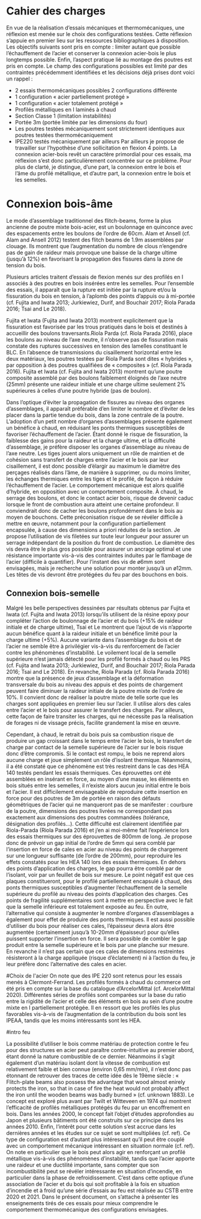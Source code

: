 # Cahier des charges
En vue de la réalisation d’essais mécaniques et thermomécaniques, une réflexion est menée sur le choix des configurations testées. Cette réflexion s’appuie en premier lieu sur les ressources bibliographiques à disposition. Les objectifs suivants sont pris en compte : limiter autant que possible l’échauffement de l’acier et conserver la connexion acier-bois le plus longtemps possible. Enfin, l’aspect pratique lié au montage des poutres est pris en compte.
Le champ des configurations possibles est limité par des contraintes précédemment identifiées et les décisions déjà prises dont voici un rappel :
- 2 essais thermomécaniques possibles 2 configurations différente
- 1 configuration « acier partiellement protégé »
- 1 configuration « acier totalement protégé »
- Profilés métalliques en I laminés à chaud
- Section Classe 1 (limitation instabilités)
- Portée 3m (portée limitée par les dimensions du four)
- Les poutres testées mécaniquement sont strictement identiques aux poutres testées thermomécaniquement
- IPE220 testés mécaniquement par ailleurs
Par ailleurs je propose de travailler sur l’hypothèse d’une sollicitation en flexion 4 points.
La connexion acier-bois revêt un caractère primordial pour ces essais, ma réflexion s’est donc particulièrement concentrée sur ce problème. Pour plus de clarté, je distingue, d’une part, la connexion entre le bois et l’âme du profilé métallique, et d’autre part, la connexion entre le bois et les semelles.

# Connexion bois-âme
Le mode d’assemblage traditionnel des flitch-beams, forme la plus ancienne de poutre mixte bois-acier, est un boulonnage en quinconce avec des espacements entre les boulons de l’ordre de 60cm. Alam et Ansell (cf. Alam and Ansell 2012) testent des flitch beams de 1.9m assemblées par clouage. Ils montrent que l’augmentation du nombre de clous n’engendre pas de gain de raideur mais provoque une baisse de la charge ultime (jusqu’à 12%) en favorisant la propagation des fissures dans la zone de tension du bois.

Plusieurs articles traitent d’essais de flexion menés sur des profilés en I associés à des poutres en bois insérées entre les semelles. Pour l’ensemble des essais, il apparaît que la rupture est initiée par la rupture et/ou la fissuration du bois en tension, à l’aplomb des points d’appuis ou à mi-portée (cf. Fujita and Iwata 2013; Jurkiewiez, Durif, and Bouchair 2017; Riola Parada 2016; Tsai and Le 2018).

Fujita et Iwata (Fujita and Iwata 2013) montrent explicitement que la fissuration est favorisée par les trous pratiqués dans le bois et destinés à accueillir des boulons traversants.Riola Parda (cf. Riola Parada 2016), place les boulons au niveau de l’axe neutre, il n’observe pas de fissuration mais constate des ruptures successives en tension des lamelles constituant le BLC. En l’absence de transmissions du cisaillement horizontal entre les deux matériaux, les poutres testées par Riola Parda sont dites « hybrides », par opposition à des poutres qualifiées de « composites » (cf. Riola Parada 2016). Fujita et Iwata (cf. Fujita and Iwata 2013) montrent qu’une poutre composite assemblé par des boulons faiblement éloignés de l’axe neutre (25mm) présente une raideur initiale et une charge ultime seulement 2% supérieures à celles d’une poutre hybride (pas de boulon).

Dans l’optique d’éviter la propagation de fissures au niveau des organes d’assemblages, il apparaît préférable d’en limiter le nombre et d’éviter de les placer dans la partie tendue du bois, dans la zone centrale de la poutre.
L’adoption d’un petit nombre d’organes d’assemblages présente également un bénéfice à chaud, en réduisant les ponts thermiques susceptibles de favoriser l’échauffement de l’acier.
Étant donné le risque de fissuration, la faiblesse des gains pour la raideur et la charge ultime, et la difficulté d’assemblage, je préfère disposer les organes d’assemblage au niveau de l’axe neutre. Les tiges jouent alors uniquement un rôle de maintien et de cohésion sans transfert de charges entre l’acier et le bois par leur cisaillement, il est donc possible d’élargir au maximum le diamètre des perçages réalisés dans l’âme, de manière à supprimer, ou du moins limiter, les échanges thermiques entre les tiges et le profilé, de façon à réduire l’échauffement de l’acier. Le comportement mécanique est alors qualifié d’hybride, en opposition avec un comportement composite.
À chaud, le serrage des boulons, et donc le contact acier bois, risque de devenir caduc lorsque le front de combustion aura atteint une certaine profondeur. Il conviendrait donc de cacher les boulons profondément dans le bois au moyen de bouchons. Cette préconisation risque de se révéler difficile à mettre en œuvre, notamment pour la configuration partiellement encapsulée, à cause des dimensions a priori réduites de la section. Je propose l’utilisation de vis filetées sur toute leur longueur pour assurer un serrage indépendant de la position du front de combustion. Le diamètre des vis devra être le plus gros possible pour assurer un ancrage optimal et une résistance importante vis-à-vis des contraintes induites par le flambage de l’acier (difficile à quantifier). Pour l’instant des vis de ø6mm sont envisagées, mais je recherche une solution pour monter jusqu’à un ø12mm. Les têtes de vis devront être protégées du feu par des bouchons en bois.

## Connexion bois-semelle
Malgré les belle perspectives dessinées par résultats obtenus par Fujita et Iwata (cf. Fujita and Iwata 2013) lorsqu’ils utilisent de la résine epoxy pour compléter l’action de boulonnage de l’acier et du bois (+15% de raideur initiale et de charge ultime), Tsai et Le montrent que l’ajout de vis n’apporte aucun bénéfice quant à la raideur initiale et un bénéfice limité pour la charge ultime (+5%). Aucune variante dans l’assemblage du bois et de l’acier ne semble être à privilégier vis-à-vis du renforcement de l’acier contre les phénomènes d’instabilité. Le voilement local de la semelle supérieure n’est jamais détecté pour les profilé formés à chaud ou les PRS (cf. Fujita and Iwata 2013; Jurkiewiez, Durif, and Bouchair 2017; Riola Parada 2016; Tsai and Le 2018). En revanche, Riola Parada (cf. Riola Parada 2016) montre que la présence de jeux d’assemblage et la déformation transversale du bois au niveau des appuis et des points de chargement peuvent faire diminuer la raideur initiale de la poutre mixte de l’ordre de 10%. Il convient donc de réaliser la poutre mixte de telle sorte que les charges sont appliquées en premier lieu sur l’acier. Il utilise alors des cales entre l’acier et le bois pour assurer le transfert des charges. Par ailleurs, cette façon de faire transiter les charges, qui ne nécessite pas la réalisation de forages ni de vissage précis, facilite grandement la mise en œuvre.

Cependant, à chaud, le retrait du bois puis sa combustion risque de produire un gap croissant dans le temps entre l’acier le bois, le transfert de charge par contact de la semelle supérieure de l’acier sur le bois risque donc d’être compromis. Si le contact est rompu, le bois ne reprend alors aucune charge et joue simplement un rôle d’isolant thermique. Néanmoins, il a été constaté que ce phénomène est très restreint dans le cas des HEA 140 testés pendant les essais thermiques. Ces éprouvettes ont été assemblées en insérant en force, au moyen d’une masse, les éléments en bois situés entre les semelles, il n’existe alors aucun jeu initial entre le bois et l’acier. Il est difficilement envisageable de reproduire cette insertion en force pour des poutres de 3m de portée en raison des défauts géométriques de l’acier qui ne manqueront pas de se manifester : courbure de la poutre, dimensions des poutres livrées ne correspondant pas exactement aux dimensions des poutres commandées (tolérance, désignation des profilés…). Cette difficulté est clairement identifiée par Riola-Parada (Riola Parada 2016) et j’en ai moi-même fait l’expérience lors des essais thermiques sur des éprouvettes de 800mm de long.  Je propose donc de prévoir un gap initial de l’ordre de 5mm qui sera comblé par l’insertion en force de cales en acier au niveau des points de chargement sur une longueur suffisante (de l’ordre de 200mm), pour reproduire les effets constatés pour les HEA 140 lors des essais thermiques. En dehors des points d’application des charges, le gap pourra être comblé par de l’isolant, voir par un feuillet de bois sur mesure. Le point négatif est que ces plaques constitueront, pour le profilé partiellement encapsulé à chaud, des ponts thermiques susceptibles d’augmenter l’échauffement de la semelle supérieure du profilé au niveau des points d’application des charges. Ces points de fragilité supplémentaires sont à mettre en perspective avec le fait que la semelle inférieure est totalement exposée au feu. En outre, l’alternative qui consiste à augmenter le nombre d’organes d’assemblages a également pour effet de produire des ponts thermiques. Il est aussi possible d’utiliser du bois pour réaliser ces cales, l’épaisseur devra alors être augmentée (certainement jusqu’à 10-20mm d’épaisseur) pour qu’elles puissent supporter l’insertion en force. Il sera possible de combler le gap produit entre la semelle supérieure et le bois par une planche sur mesure. En revanche il n’est pas certain que ces cales de dimensions restreintes résisteront à la charge appliquée (risque d’éclatement) ni à l’action du feu, je leur préfère donc l’alternative des cales en acier.

#Choix de l'acier
On note que des IPE 220 sont retenus pour les essais menés à Clermont-Ferrand.
Les profilés formés à chaud du commerce ont été pris en compte sur la base du catalogue d’ArcelorMittal (cf. ArcelorMittal 2020). Différentes séries de profilés sont comparées sur la base du ratio entre la rigidité de l’acier et celle des éléments en bois au sein d’une poutre mixte en I partiellement protégée. Il en ressort que les profilés les plus favorables vis-à-vis de l’augmentation de la contribution du bois sont les IPEAA, tandis que les moins intéressants sont les HEA.


#intro feu

La possibilité d’utiliser le bois comme matériau de protection contre le feu pour des structures en acier peut paraître contre-intuitive au premier abord, étant donné la nature combustible de ce dernier. Néanmoins il s’agit également d’un matériau isolant dont la vitesse de combustion est relativement faible et bien connue (environ 0,65 mm/min), il n’est donc pas étonnant de retrouver des traces de cette idée dès le 19ème siècle : « Flitch-plate beams also possess the advantage that wood almost enirely protects the iron, so that in case of fire the heat would not probably affect the iron until the wooden beams was badly burned » (cf. unknown 1883). Le concept est exploré plus avant par Twilt et Witteveen en 1974 qui montrent l’efficacité de profilés métalliques protégés du feu par un encoffrement en bois. Dans les années 2000, le concept fait l’objet d’études approfondies au Japon et plusieurs bâtiments ont été construits sur ce principe dans les années 2010. Enfin, l’intérêt pour cette solution s’est accrue dans les dernières années et les études sur ce sujet se sont multipliées (cf. ref). Ce type de configuration est d’autant plus intéressant qu’il peut être couplé avec un comportement mécanique intéressant en situation normale (cf. ref). On note en particulier que le bois peut alors agir en renforçant un profilé métallique vis-à-vis des phénomènes d’instabilité, tandis que l’acier apporte une raideur et une ductilité importante, sans compter que son incombustibilité peut se révéler intéressante en situation d’incendie, en particulier dans la phase de refroidissement. C’est dans cette optique d’une association de l’acier et du bois qui soit profitable à la fois en situation d’incendie et à froid qu’une série d’essais au feu est réalisée au CSTB entre 2020 et 2021. Dans le présent document, on s’attache à présenter les enseignements tirés de ces essais pour mieux comprendre le comportement thermomécanique des configurations envisagées.
